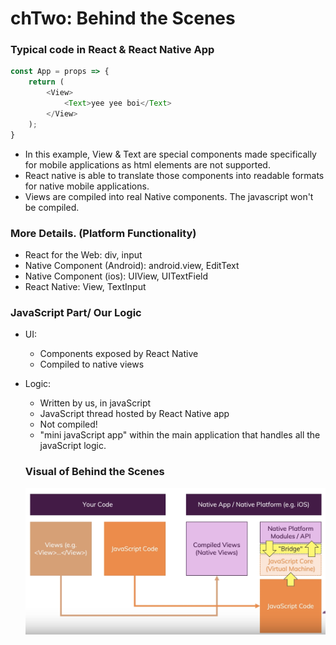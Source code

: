 # chTwo: Behind the Scenes

### Typical code in React & React Native App 
```javascript
const App = props => {
    return (
        <View>
            <Text>yee yee boi</Text>
        </View>
    );
}
```
- In this example, View & Text are special components made specifically for mobile applications as html elements are not supported.
- React native is able to translate those components into readable formats for native mobile applications.
- Views are compiled into real Native components. The javascript won't be compiled.

### More Details. (Platform Functionality)
- React for the Web: div, input
- Native Component (Android): android.view, EditText
- Native Component (ios): UIView, UITextField
- React Native: View, TextInput

### JavaScript Part/ Our Logic
- UI:
    - Components exposed by React Native
    - Compiled to native views
- Logic: 
    - Written by us, in javaScript
    - JavaScript thread hosted by React Native app
    - Not compiled!
    - "mini javaScript app" within the main application that handles all the javaScript logic. 

    ### Visual of Behind the Scenes
    ![overviewOne](/images/overviewOne.png)

